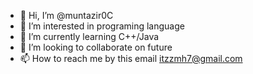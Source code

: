 - 👋 Hi, I’m @muntazir0C
- 👀 I’m interested in programing language
- 🌱 I’m currently learning C++/Java
- 💞️ I’m looking to collaborate on future
- 📫 How to reach me by this email itzzmh7@gmail.com

<!---
muntazir0C/muntazir0C is a ✨ special ✨ repository because its `README.md` (this file) appears on your GitHub profile.
You can click the Preview link to take a look at your changes.
--->
